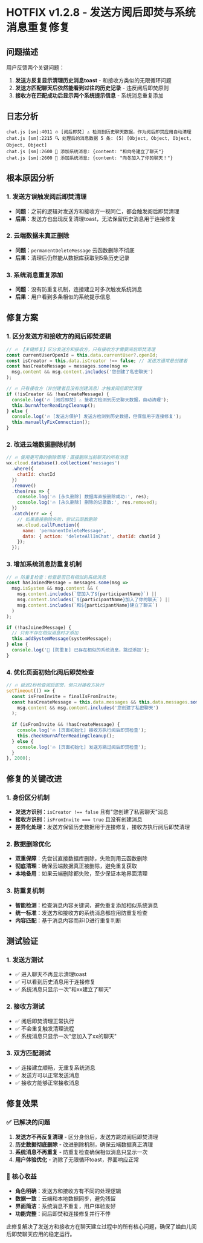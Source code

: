 # HOTFIX v1.2.8 - 发送方阅后即焚与系统消息重复修复

## 问题描述
用户反馈两个关键问题：
1. **发送方反复显示清理历史消息toast** - 和接收方类似的无限循环问题
2. **发送方匹配聊天后依然能看到过往的历史记录** - 违反阅后即焚原则
3. **接收方在匹配成功后显示两个系统提示信息** - 系统消息重复添加

## 日志分析
```
chat.js [sm]:4011 🔥 [阅后即焚] ⚠️ 检测到历史聊天数据，作为阅后即焚应用自动清理
chat.js [sm]:2215 🔍 处理后的消息数据 5 条: (5) [Object, Object, Object, Object, Object]
chat.js [sm]:2600 📝 添加系统消息: {content: "和向冬建立了聊天"}
chat.js [sm]:2600 📝 添加系统消息: {content: "向冬加入了你的聊天！"}
```

## 根本原因分析

### 1. 发送方误触发阅后即焚清理
- **问题**：之前的逻辑对发送方和接收方一视同仁，都会触发阅后即焚清理
- **后果**：发送方也出现反复清理toast，无法保留历史消息用于连接修复

### 2. 云端数据未真正删除
- **问题**：`permanentDeleteMessage` 云函数删除不彻底
- **后果**：清理后仍然能从数据库获取到5条历史记录

### 3. 系统消息重复添加
- **问题**：没有防重复机制，连接建立时多次触发系统消息
- **后果**：用户看到多条相似的系统提示信息

## 修复方案

### 1. 区分发送方和接收方的阅后即焚逻辑

```javascript
// 🔥 【关键修复】区分发送方和接收方，只有接收方才需要阅后即焚清理
const currentUserOpenId = this.data.currentUser?.openId;
const isCreator = this.data.isCreator !== false; // 发送方通常是创建者
const hasCreateMessage = messages.some(msg => 
  msg.content && msg.content.includes('您创建了私密聊天')
);

// 🔥 只有接收方（非创建者且没有创建消息）才触发阅后即焚清理
if (!isCreator && !hasCreateMessage) {
  console.log('🔥 [阅后即焚] ⚠️ 接收方检测到历史聊天数据，自动清理');
  this.burnAfterReadingCleanup();
} else {
  console.log('🔥 [发送方保护] 发送方检测到历史数据，但保留用于连接修复');
  this.manuallyFixConnection();
}
```

### 2. 改进云端数据删除机制

```javascript
// 🔥 使用更可靠的删除策略：直接删除当前聊天的所有消息
wx.cloud.database().collection('messages')
  .where({
    chatId: chatId
  })
  .remove()
  .then(res => {
    console.log('🔥 [永久删除] 数据库直接删除成功:', res);
    console.log('🔥 [永久删除] 删除的记录数:', res.removed);
  })
  .catch(err => {
    // 如果直接删除失败，尝试云函数删除
    wx.cloud.callFunction({
      name: 'permanentDeleteMessage',
      data: { action: 'deleteAllInChat', chatId: chatId }
    });
  });
```

### 3. 增加系统消息防重复机制

```javascript
// 🔥 防重复检查：检查是否已有相似的系统消息
const hasJoinedMessage = messages.some(msg => 
  msg.isSystem && msg.content && (
    msg.content.includes(`您加入了${participantName}`) ||
    msg.content.includes(`${participantName}加入了你的聊天`) ||
    msg.content.includes(`和${participantName}建立了聊天`)
  )
);

if (!hasJoinedMessage) {
  // 只有不存在相似消息时才添加
  this.addSystemMessage(systemMessage);
} else {
  console.log('👥 [防重复] 已存在相似的系统消息，跳过添加');
}
```

### 4. 优化页面初始化阅后即焚检查

```javascript
// 🔥 延迟2秒检查阅后即焚，但只对接收方执行
setTimeout(() => {
  const isFromInvite = finalIsFromInvite;
  const hasCreateMessage = this.data.messages && this.data.messages.some(msg => 
    msg.content && msg.content.includes('您创建了私密聊天')
  );
  
  if (isFromInvite && !hasCreateMessage) {
    console.log('🔥 [页面初始化] 接收方执行阅后即焚检查');
    this.checkBurnAfterReadingCleanup();
  } else {
    console.log('🔥 [页面初始化] 发送方跳过阅后即焚检查');
  }
}, 2000);
```

## 修复的关键改进

### 1. 身份区分机制
- **发送方识别**：`isCreator !== false` 且有"您创建了私密聊天"消息
- **接收方识别**：`isFromInvite === true` 且没有创建消息
- **差异化处理**：发送方保留历史数据用于连接修复，接收方执行阅后即焚清理

### 2. 数据删除优化
- **双重保障**：先尝试直接数据库删除，失败则用云函数删除
- **彻底清理**：确保云端数据真正被删除，避免重复获取
- **本地备用**：如果云端删除都失败，至少保证本地界面清理

### 3. 防重复机制
- **智能检测**：检查消息内容关键词，避免重复添加相似系统消息
- **统一标准**：发送方和接收方的系统消息都应用防重复检查
- **内容匹配**：基于消息内容而非ID进行重复判断

## 测试验证

### 1. 发送方测试
- ✅ 进入聊天不再显示清理toast
- ✅ 可以看到历史消息用于连接修复
- ✅ 系统消息只显示一次"和xx建立了聊天"

### 2. 接收方测试
- ✅ 阅后即焚清理正常执行
- ✅ 不会重复触发清理流程
- ✅ 系统消息只显示一次"您加入了xx的聊天"

### 3. 双方匹配测试
- ✅ 连接建立顺畅，无重复系统消息
- ✅ 发送方可以正常发送消息
- ✅ 接收方能够正常接收消息

## 修复效果

### ✅ 已解决的问题
1. **发送方不再反复清理** - 区分身份后，发送方跳过阅后即焚清理
2. **历史数据彻底删除** - 改进删除机制，确保云端数据真正清理
3. **系统消息不再重复** - 防重复检查确保相似消息只显示一次
4. **用户体验优化** - 消除了无限循环toast，界面响应正常

### 🎯 核心收益
- **角色明确**：发送方和接收方有不同的处理逻辑
- **数据一致**：云端和本地数据同步，避免残留
- **界面简洁**：系统消息不重复，用户体验友好
- **功能完整**：阅后即焚和连接修复并行不悖

此修复解决了发送方和接收方在聊天建立过程中的所有核心问题，确保了蛐曲儿阅后即焚聊天应用的稳定运行。 